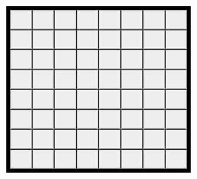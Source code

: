 <head>
<style>
.grid-container {
  display: grid;
  grid-template-columns: auto auto auto auto auto auto auto auto;
  background-color: #000;
  padding: 10px;
}
.grid-item {
  background-color: rgba(255, 255, 255, 0.8);
  border: 1px solid rgba(0, 0, 0, 0.8);
  font-size: 30px;
  text-align: center;
}
</style>
</head>
<body>

<div class="grid-container">
  <div class="grid-item">
    <button type="button" onclick="put(1,1)">
      <img id="r1c1" src="assets/empty-pawn.jpg">
      </button>
  </div>
  <div class="grid-item">
    <button type="button" onclick="put(1,2)">
      <img id="r1c2" src="assets/empty-pawn.jpg">
      </button>
  </div>
  <div class="grid-item">
    <button type="button" onclick="put(1,3)">
      <img id="r1c3" src="assets/empty-pawn.jpg">
      </button>
  </div>
  <div class="grid-item">
    <button type="button" onclick="put(1,4)">
      <img id="r1c4" src="assets/empty-pawn.jpg">
      </button>
  </div>
  <div class="grid-item">
    <button type="button" onclick="put(1,5)">
      <img id="r1c5" src="assets/empty-pawn.jpg">
      </button>
  </div>
  <div class="grid-item">
    <button type="button" onclick="put(1,6)">
      <img id="r1c6" src="assets/empty-pawn.jpg">
      </button>
  </div>
  <div class="grid-item">
    <button type="button" onclick="put(1,7)">
      <img id="r1c7" src="assets/empty-pawn.jpg">
      </button>
  </div>
  <div class="grid-item">
    <button type="button" onclick="put(1,8)">
      <img id="r1c8" src="assets/empty-pawn.jpg">
      </button>
  </div>
    <div class="grid-item">
    <button type="button" onclick="put(2,1)">
      <img id="r2c1" src="assets/empty-pawn.jpg">
      </button>
  </div>
  <div class="grid-item">
    <button type="button" onclick="put(2,2)">
      <img id="r2c2" src="assets/empty-pawn.jpg">
      </button>
  </div>
  <div class="grid-item">
    <button type="button" onclick="put(2,3)">
      <img id="r2c3" src="assets/empty-pawn.jpg">
      </button>
  </div>
  <div class="grid-item">
    <button type="button" onclick="put(2,4)">
      <img id="r2c4" src="assets/empty-pawn.jpg">
      </button>
  </div>
  <div class="grid-item">
    <button type="button" onclick="put(2,5)">
      <img id="r2c5" src="assets/empty-pawn.jpg">
      </button>
  </div>
  <div class="grid-item">
    <button type="button" onclick="put(2,6)">
      <img id="r2c6" src="assets/empty-pawn.jpg">
      </button>
  </div>
  <div class="grid-item">
    <button type="button" onclick="put(2,7)">
      <img id="r2c7" src="assets/empty-pawn.jpg">
      </button>
  </div>
  <div class="grid-item">
    <button type="button" onclick="put(2,8)">
      <img id="r2c8" src="assets/empty-pawn.jpg">
      </button>
  </div>
    <div class="grid-item">
    <button type="button" onclick="put(3,1)">
      <img id="r3c1" src="assets/empty-pawn.jpg">
      </button>
  </div>
  <div class="grid-item">
    <button type="button" onclick="put(3,2)">
      <img id="r3c2" src="assets/empty-pawn.jpg">
      </button>
  </div>
  <div class="grid-item">
    <button type="button" onclick="put(3,3)">
      <img id="r3c3" src="assets/empty-pawn.jpg">
      </button>
  </div>
  <div class="grid-item">
    <button type="button" onclick="put(3,4)">
      <img id="r3c4" src="assets/empty-pawn.jpg">
      </button>
  </div>
  <div class="grid-item">
    <button type="button" onclick="put(3,5)">
      <img id="r3c5" src="assets/empty-pawn.jpg">
      </button>
  </div>
  <div class="grid-item">
    <button type="button" onclick="put(3,6)">
      <img id="r3c6" src="assets/empty-pawn.jpg">
      </button>
  </div>
  <div class="grid-item">
    <button type="button" onclick="put(3,7)">
      <img id="r3c7" src="assets/empty-pawn.jpg">
      </button>
  </div>
  <div class="grid-item">
    <button type="button" onclick="put(3,8)">
      <img id="r3c8" src="assets/empty-pawn.jpg">
      </button>
  </div>
    <div class="grid-item">
    <button type="button" onclick="put(4,1)">
      <img id="r4c1" src="assets/empty-pawn.jpg">
      </button>
  </div>
  <div class="grid-item">
    <button type="button" onclick="put(4,2)">
      <img id="r4c2" src="assets/empty-pawn.jpg">
      </button>
  </div>
  <div class="grid-item">
    <button type="button" onclick="put(4,3)">
      <img id="r4c3" src="assets/empty-pawn.jpg">
      </button>
  </div>
  <div class="grid-item">
    <button type="button" onclick="put(4,4)">
      <img id="r4c4" src="assets/empty-pawn.jpg">
      </button>
  </div>
  <div class="grid-item">
    <button type="button" onclick="put(4,5)">
      <img id="r4c5" src="assets/empty-pawn.jpg">
      </button>
  </div>
  <div class="grid-item">
    <button type="button" onclick="put(4,6)">
      <img id="r4c6" src="assets/empty-pawn.jpg">
      </button>
  </div>
  <div class="grid-item">
    <button type="button" onclick="put(4,7)">
      <img id="r4c7" src="assets/empty-pawn.jpg">
      </button>
  </div>
  <div class="grid-item">
    <button type="button" onclick="put(4,8)">
      <img id="r4c8" src="assets/empty-pawn.jpg">
      </button>
  </div>
    <div class="grid-item">
    <button type="button" onclick="put(5,1)">
      <img id="r5c1" src="assets/empty-pawn.jpg">
      </button>
  </div>
  <div class="grid-item">
    <button type="button" onclick="put(5,2)">
      <img id="r5c2" src="assets/empty-pawn.jpg">
      </button>
  </div>
  <div class="grid-item">
    <button type="button" onclick="put(5,3)">
      <img id="r5c3" src="assets/empty-pawn.jpg">
      </button>
  </div>
  <div class="grid-item">
    <button type="button" onclick="put(5,4)">
      <img id="r5c4" src="assets/empty-pawn.jpg">
      </button>
  </div>
  <div class="grid-item">
    <button type="button" onclick="put(5,5)">
      <img id="r5c5" src="assets/empty-pawn.jpg">
      </button>
  </div>
  <div class="grid-item">
    <button type="button" onclick="put(5,6)">
      <img id="r5c6" src="assets/empty-pawn.jpg">
      </button>
  </div>
  <div class="grid-item">
    <button type="button" onclick="put(5,7)">
      <img id="r5c7" src="assets/empty-pawn.jpg">
      </button>
  </div>
  <div class="grid-item">
    <button type="button" onclick="put(5,8)">
      <img id="r5c8" src="assets/empty-pawn.jpg">
      </button>
  </div>
    <div class="grid-item">
    <button type="button" onclick="put(6,1)">
      <img id="r6c1" src="assets/empty-pawn.jpg">
      </button>
  </div>
  <div class="grid-item">
    <button type="button" onclick="put(6,2)">
      <img id="r6c2" src="assets/empty-pawn.jpg">
      </button>
  </div>
  <div class="grid-item">
    <button type="button" onclick="put(6,3)">
      <img id="r6c3" src="assets/empty-pawn.jpg">
      </button>
  </div>
  <div class="grid-item">
    <button type="button" onclick="put(6,4)">
      <img id="r6c4" src="assets/empty-pawn.jpg">
      </button>
  </div>
  <div class="grid-item">
    <button type="button" onclick="put(6,5)">
      <img id="r6c5" src="assets/empty-pawn.jpg">
      </button>
  </div>
  <div class="grid-item">
    <button type="button" onclick="put(6,6)">
      <img id="r6c6" src="assets/empty-pawn.jpg">
      </button>
  </div>
  <div class="grid-item">
    <button type="button" onclick="put(6,7)">
      <img id="r6c7" src="assets/empty-pawn.jpg">
      </button>
  </div>
  <div class="grid-item">
    <button type="button" onclick="put(6,8)">
      <img id="r6c8" src="assets/empty-pawn.jpg">
      </button>
  </div>
    <div class="grid-item">
    <button type="button" onclick="put(7,1)">
      <img id="r7c1" src="assets/empty-pawn.jpg">
      </button>
  </div>
  <div class="grid-item">
    <button type="button" onclick="put(7,2)">
      <img id="r7c2" src="assets/empty-pawn.jpg">
      </button>
  </div>
  <div class="grid-item">
    <button type="button" onclick="put(7,3)">
      <img id="r7c3" src="assets/empty-pawn.jpg">
      </button>
  </div>
  <div class="grid-item">
    <button type="button" onclick="put(7,4)">
      <img id="r7c4" src="assets/empty-pawn.jpg">
      </button>
  </div>
  <div class="grid-item">
    <button type="button" onclick="put(7,5)">
      <img id="r7c5" src="assets/empty-pawn.jpg">
      </button>
  </div>
  <div class="grid-item">
    <button type="button" onclick="put(7,6)">
      <img id="r7c6" src="assets/empty-pawn.jpg">
      </button>
  </div>
  <div class="grid-item">
    <button type="button" onclick="put(7,7)">
      <img id="r7c7" src="assets/empty-pawn.jpg">
      </button>
  </div>
  <div class="grid-item">
    <button type="button" onclick="put(7,8)">
      <img id="r7c8" src="assets/empty-pawn.jpg">
      </button>
  </div>
    <div class="grid-item">
    <button type="button" onclick="put(8,1)">
      <img id="r8c1" src="assets/empty-pawn.jpg">
      </button>
  </div>
  <div class="grid-item">
    <button type="button" onclick="put(8,2)">
      <img id="r8c2" src="assets/empty-pawn.jpg">
      </button>
  </div>
  <div class="grid-item">
    <button type="button" onclick="put(8,3)">
      <img id="r8c3" src="assets/empty-pawn.jpg">
      </button>
  </div>
  <div class="grid-item">
    <button type="button" onclick="put(8,4)">
      <img id="r8c4" src="assets/empty-pawn.jpg">
      </button>
  </div>
  <div class="grid-item">
    <button type="button" onclick="put(8,5)">
      <img id="r8c5" src="assets/empty-pawn.jpg">
      </button>
  </div>
  <div class="grid-item">
    <button type="button" onclick="put(8,6)">
      <img id="r8c6" src="assets/empty-pawn.jpg">
      </button>
  </div>
  <div class="grid-item">
    <button type="button" onclick="put(8,7)">
      <img id="r8c7" src="assets/empty-pawn.jpg">
      </button>
  </div>
  <div class="grid-item">
    <button type="button" onclick="put(8,8)">
      <img id="r8c8" src="assets/empty-pawn.jpg">
      </button>
  </div>
</div>
<script>
  var grid = [
  ["sentinel","sentinel","sentinel","sentinel","sentinel","sentinel","sentinel","sentinel","sentinel","sentinel"],
  ["sentinel","empty-pawn","empty-pawn","empty-pawn","empty-pawn","empty-pawn","empty-pawn","empty-pawn","empty-pawn","sentinel"],
  ["sentinel","empty-pawn","empty-pawn","empty-pawn","empty-pawn","empty-pawn","empty-pawn","empty-pawn","empty-pawn","sentinel"],
  ["sentinel","empty-pawn","empty-pawn","empty-pawn","empty-pawn","empty-pawn","empty-pawn","empty-pawn","empty-pawn","sentinel"],
  ["sentinel","empty-pawn","empty-pawn","empty-pawn","empty-pawn","empty-pawn","empty-pawn","empty-pawn","empty-pawn","sentinel"],
  ["sentinel","empty-pawn","empty-pawn","empty-pawn","empty-pawn","empty-pawn","empty-pawn","empty-pawn","empty-pawn","sentinel"],
  ["sentinel","empty-pawn","empty-pawn","empty-pawn","empty-pawn","empty-pawn","empty-pawn","empty-pawn","empty-pawn","sentinel"],
  ["sentinel","sentinel","sentinel","sentinel","sentinel","sentinel","sentinel","sentinel","sentinel","sentinel"],
  ];
  enemySpawn();
  async function put(row, column) {
    if(grid[row][column]=="empty-pawn") {
      grid[row][column] = "red-pawn";
      document.getElementById("r"+row+"c"+column).src = "assets/red-pawn.jpg";
      enemySpawn();
    }
  }
  function enemySpawn() {  //generate up to 3 new enemies in random positions
    var row;
    var column;
    for(var i=0; i<3; i++) {
      row = getRandomInt(1,8);
      column = getRandomInt(1,8);
      console.log(row + " " + column);
      if(grid[row][column]=="empty-pawn") {
        grid[row][column] = "dark-pawn";
        document.getElementById("r"+row+"c"+column).src = "assets/dark-pawn.jpg";
      }
    }
  }
  function getRandomInt(min, max) {
    min = Math.ceil(min);
    max = Math.floor(max);
    return Math.floor(Math.random() * (max - min + 1)) + min;
  }
</script>
</body>
